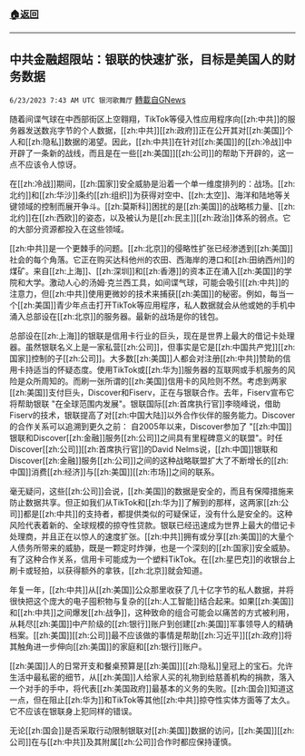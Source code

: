 ###  [:house:返回](README.md)
---


## 中共金融超限站：银联的快速扩张，目标是美国人的财务数据
`6/23/2023 7:43 AM UTC 银河歌舞厅` [轉載自GNews](https://gnews.org/articles/1406161)

随着间谍气球在中西部街区上空翱翔，TikTok等侵入性应用程序向[[zh:中共]]的服务器发送数兆字节的个人数据，[[zh:中共]][[zh:政府]]正在公开其对[[zh:美国]]个人和[[zh:隐私]]数据的渴望。因此，[[zh:中共]]在针对[[zh:美国]]的[[zh:冷战]]中开辟了一条新的战线，而且是在一些[[zh:美国]][[zh:公司]]的帮助下开辟的，这一点不应该令人惊讶。

在[[zh:冷战]]期间，[[zh:国家]]安全威胁是沿着一个单一维度排列的：战场。[[zh:北约]]和[[zh:华沙]]条约[[zh:组织]]为获得对空中、[[zh:太空]]、海洋和陆地等关键领域的控制而展开争斗。[[zh:莫斯科]]困扰的是[[zh:美国]]的战略核力量、[[zh:北约]]在[[zh:西欧]]的姿态，以及被认为是[[zh:民主]][[zh:政治]]体系的弱点。它的大部分资源都投入在这些领域。

[[zh:中共]]是一个更棘手的问题。[[zh:北京]]的侵略性扩张已经渗透到[[zh:美国]]社会的每个角落。它正在购买达科他州的农田、西海岸的港口和[[zh:田纳西州]]的煤矿。来自[[zh:上海]]、[[zh:深圳]]和[[zh:香港]]的资本正在涌入[[zh:美国]]的学院和大学。激动人心的汤姆·克兰西工具，如间谍气球，可能会吸引[[zh:中共]]的注意力，但[[zh:中共]]使用更微妙的技术来捕获[[zh:美国]]的秘密。例如，每当一个[[zh:美国]]青少年点击打开TikTok等应用程序，私人数据就会从他或她的手机中涌入总部设在[[zh:北京]]的服务器。最新的战场是你的钱包。

总部设在[[zh:上海]]的银联是信用卡行业的巨头，现在是世界上最大的借记卡处理器。虽然银联名义上是一家私营[[zh:公司]]，但事实是它是[[zh:中国共产党]][[zh:国家]]控制的子[[zh:公司]]。大多数[[zh:美国]]人都会对注册[[zh:中共]]赞助的信用卡持适当的怀疑态度。使用TikTok或[[zh:华为]]服务器的互联网或手机服务的风险是众所周知的。而刷一张所谓的[[zh:美国]]信用卡的风险则不然。考虑到两家[[zh:美国]]支付巨头，Discover和Fiserv，正在与银联合作。去年，Fiserv宣布它将帮助银联 "在全球范围内发展"。银联国际[[zh:首席执行官]]李晓峰说，借助Fiserv的技术，银联提高了对[[zh:中国大陆]]以外合作伙伴的服务能力。Discover的合作关系可以追溯到更久之前： 自2005年以来，Discover参加了 "[[zh:中国]]银联和Discover[[zh:金融]]服务[[zh:公司]]之间具有里程碑意义的联盟"。时任Discover[[zh:公司]][[zh:首席执行官]]的David Nelms说，[[zh:中国]]银联和Discover[[zh:金融]]服务[[zh:公司]]之间的这种战略联盟扩大了不断增长的[[zh:中国]]消费[[zh:经济]]与[[zh:美国]][[zh:市场]]之间的联系。

毫无疑问，这些[[zh:公司]]会说，[[zh:美国]]的数据是安全的，而且有保障措施来防止数据共享。但正如我们从TikTok和[[zh:华为]]了解到的那样，这两家[[zh:公司]]都是[[zh:中共]]的支持者，都提供类似的可疑保证，没有什么是安全的。这种风险代表着新的、全球规模的掠夺性贷款。银联已经迅速成为世界上最大的借记卡处理商，并且正在以惊人的速度扩张。[[zh:中共]]拥有或分享[[zh:美国]]的大量个人债务所带来的威胁，既是一颗定时炸弹，也是一个深刻的[[zh:国家]]安全威胁。有了这种合作关系，信用卡可能成为一个塑料TikTok。在[[zh:星巴克]]的收银台上刷卡或轻拍，以获得额外的拿铁，[[zh:北京]]就会知道。

年复一年，[[zh:中共]]从[[zh:美国]]公众那里收获了几十亿字节的私人数据，并将很快把这个庞大的电子囤积物与复杂的[[zh:人工智能]]结合起来。如果[[zh:美国]]和[[zh:中共]]之间爆发[[zh:战争]]，这种致命的组合可能会以痛苦的方式被利用，从耗尽[[zh:美国]]中产阶级的[[zh:银行]]账户到创建[[zh:美国]]军事领导人的精确档案。[[zh:美国]][[zh:公司]]最不应该做的事情是帮助[[zh:习近平]][[zh:政府]]将其触角进一步伸向[[zh:美国]]的家庭和[[zh:银行]]账户。

[[zh:美国]]人的日常开支和餐桌预算是[[zh:美国]][[zh:隐私]]皇冠上的宝石。允许生活中最私密的细节，从[[zh:美国]]人给家人买的礼物到给慈善机构的捐款，落入一个对手的手中，将代表[[zh:美国政府]]最基本的义务的失败。[[zh:国会]]知道这一点，但在阻止[[zh:华为]]和TikTok等其他[[zh:中共]]掠夺性实体方面等了太久。它不应该在银联身上犯同样的错误。

无论[[zh:国会]]是否采取行动限制银联对[[zh:美国]]数据的访问，[[zh:美国]][[zh:公司]]在与[[zh:中共]]及其附属[[zh:公司]]合作时都应保持谨慎。
